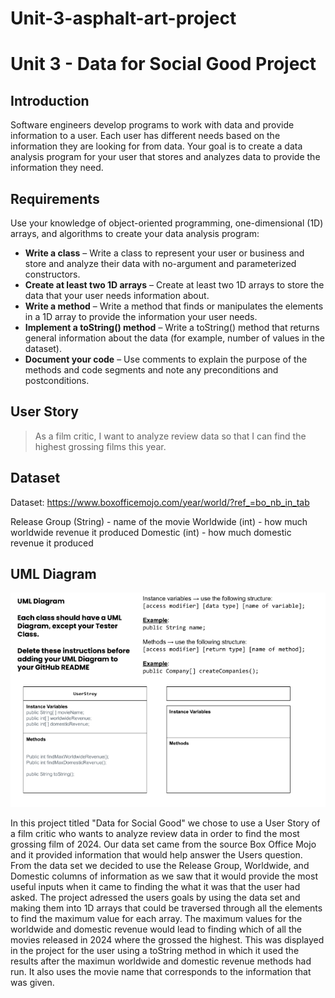 # Unit-3-asphalt-art-project
# Unit 3 - Data for Social Good Project 

## Introduction 

Software engineers develop programs to work with data and provide information to a user. Each user has different needs based on the information they are looking for from data. Your goal is to create a data analysis program for your user that stores and analyzes data to provide the information they need. 

## Requirements 

Use your knowledge of object-oriented programming, one-dimensional (1D) arrays, and algorithms to create your data analysis program: 
- **Write a class** – Write a class to represent your user or business and store and analyze their data with no-argument and parameterized constructors. 
- **Create at least two 1D arrays** – Create at least two 1D arrays to store the data that your user needs information about. 
- **Write a method** – Write a method that finds or manipulates the elements in a 1D array to provide the information your user needs. 
- **Implement a toString() method** – Write a toString() method that returns general information about the data (for example, number of values in the dataset). 
- **Document your code** – Use comments to explain the purpose of the methods and code segments and note any preconditions and postconditions. 

## User Story 


> As a film critic, I want to analyze review data so that I can find the highest grossing films this year.

## Dataset 

Dataset: https://www.boxofficemojo.com/year/world/?ref_=bo_nb_in_tab

Release Group (String) - name of the movie
Worldwide (int) - how much worldwide revenue it produced
Domestic (int) - how much domestic revenue it produced

## UML Diagram 

![alt text](image.png)

In this project titled "Data for Social Good" we chose to use a User Story of a film critic who wants to analyze review data in order to find the most grossing film of 2024. Our data set came from the source Box Office Mojo and it provided information that would help answer the Users question. From the data set we decided to use the Release Group, Worldwide, and Domestic columns of information as we saw that it would provide the most useful inputs when it came to finding the what it was that the user had asked. The project adressed the users goals by using the data set and making them into 1D arrays that could be traversed through all the elements to find the maximum value for each array. The maximum values for the worldwide and domestic revenue would lead to finding which of all the movies released in 2024 where the grossed the highest. This was displayed in the project for the user using a toString method in which it used the results after the maximun worldwide and domestic revenue methods had run. It also uses the movie name that corresponds to the information that was given.

